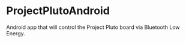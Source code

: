 # ProjectPlutoAndroid
Android app that will control the Project Pluto board via Bluetooth Low Energy.
